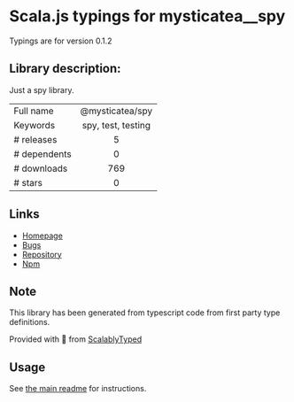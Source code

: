 
# Scala.js typings for mysticatea__spy

Typings are for version 0.1.2

## Library description:
Just a spy library.

|                    |                 |
| ------------------ | :-------------: |
| Full name          | @mysticatea/spy |
| Keywords           | spy, test, testing |
| # releases         | 5 |
| # dependents       | 0 |
| # downloads        | 769 |
| # stars            | 0 |

## Links
- [Homepage](https://github.com/mysticatea/spy#readme)
- [Bugs](https://github.com/mysticatea/spy/issues)
- [Repository](https://github.com/mysticatea/spy)
- [Npm](https://www.npmjs.com/package/%40mysticatea%2Fspy)
    


## Note
This library has been generated from typescript code from first party type definitions.

Provided with :purple_heart: from [ScalablyTyped](https://github.com/oyvindberg/ScalablyTyped)

## Usage
See [the main readme](../../readme.md) for instructions.


